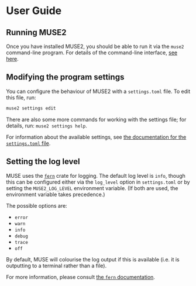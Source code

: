 # User Guide

## Running MUSE2

Once you have installed MUSE2, you should be able to run it via the `muse2` command-line program.
For details of the command-line interface, [see here](./command_line_help.md).

## Modifying the program settings

You can configure the behaviour of MUSE2 with a `settings.toml` file. To edit this file, run:

```sh
muse2 settings edit
```

There are also some more commands for working with the settings file; for details, run: `muse2
settings help`.

For information about the available settings, see [the documentation for the `settings.toml`
file][settings.toml-docs].

[settings.toml-docs]:
https://energysystemsmodellinglab.github.io/MUSE2/file_formats/program_settings.html

## Setting the log level

MUSE uses the [`fern`] crate for logging. The default log level is `info`, though this can be
configured either via the `log_level` option in `settings.toml` or by setting the
`MUSE2_LOG_LEVEL` environment variable. (If both are used, the environment variable takes
precedence.)

The possible options are:

- `error`
- `warn`
- `info`
- `debug`
- `trace`
- `off`

By default, MUSE will colourise the log output if this is available (i.e. it is outputting to a
terminal rather than a file).

For more information, please consult [the `fern` documentation].

[`fern`]: https://crates.io/crates/fern
[the `fern` documentation]: https://docs.rs/fern/latest/fern/
